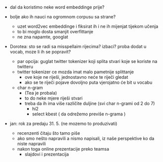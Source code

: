 


- dal da koristimo neke word embeddinge prije? 
- bolje ako ih nauci na ogromnom corpusu sa strane? 
	- uzet word2vec embeddinge i fiksirat ih i ne ih mijenjat tijekom učenja
	- to bi moglo dosta smanjit overfittanje
	- ne zna napamte, googlat

- Dorotea: sto se radi sa misspellaim rijecima? izbaci? proba dodat u vocab, moze li ih se popravit? 
	- par opcija: guglat twitter tokenizer koji splita stvari koje se koriste na twitteru
	- twitter tokenizer ce mozda imat malo pametnije splittanje
		- ove koje ne riješi, jednostavno neće te riječi gledat
		- ako se te riječi pojave dovoljno puta vjerojatno će bit u vocabu
	- char n-gram 
		- (Tea je probala)
		- to do neke mjere riješi stvari
		- treba da ih ima više različite duljine (svi char n-grami od 2 do 7)
			- hi2 
			- select kbest ( da odrežemo previše n-grama )


- jan: rok za predaju 31. 5. (ne mozemo to produzivati)
	- recenzenti čitaju što tamo piše 
	- ako smo nešto napravili a nismo napisali, iz naše perspektive ko da niste napravili
	- nakon toga online prezentacije preko teamsa 
		- slajdovi i prezentacija
		
